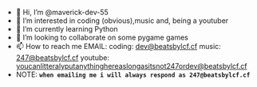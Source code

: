 - 👋 Hi, I’m @maverick-dev-55
- 👀 I’m interested in coding (obvious),music and, being a youtuber
- 🌱 I’m currently learning Python
- 💞️ I’m looking to collaborate on some pygame games
- 📫 How to reach me EMAIL: coding: dev@beatsbylcf.cf music: 247@beatsbylcf.cf youtube: youcanlitteralyputanythinghereaslongasitsnot247ordev@beatsbylcf.cf
- NOTE: __```when emailing me i will always respond as 247@beatsbylcf.cf```__
<!---
maverick-dev-55/maverick-dev-55 is a ✨ special ✨ repository because its `README.md` (this file) appears on your GitHub profile.
You can click the Preview link to take a look at your changes.
--->

